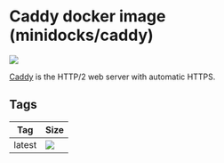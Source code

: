 Caddy  docker image (minidocks/caddy)
=====================================

![](https://upload.wikimedia.org/wikipedia/commons/thumb/2/25/The_Caddy_web_server_logo.svg/320px-The_Caddy_web_server_logo.svg.png)

[Caddy](https://caddyserver.com/) is the HTTP/2 web server with automatic HTTPS.

Tags
----

 Tag    | Size
 ---    | ----
 latest | [![](https://images.microbadger.com/badges/image/minidocks/caddy.svg)](https://microbadger.com/images/minidocks/caddy)
